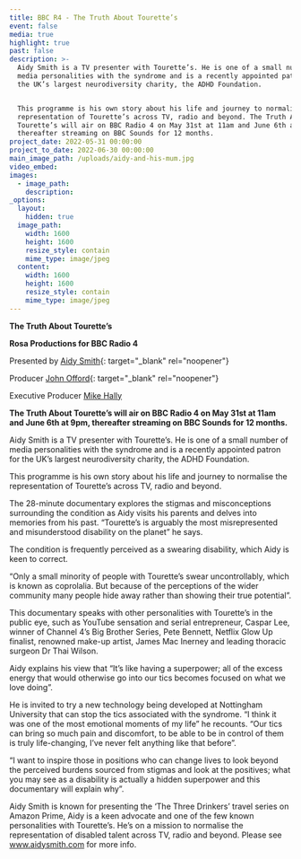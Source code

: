```yaml
---
title: BBC R4 - The Truth About Tourette’s
event: false
media: true
highlight: true
past: false
description: >-
  Aidy Smith is a TV presenter with Tourette’s. He is one of a small number of
  media personalities with the syndrome and is a recently appointed patron for
  the UK’s largest neurodiversity charity, the ADHD Foundation.


  This programme is his own story about his life and journey to normalise the
  representation of Tourette’s across TV, radio and beyond. The Truth About
  Tourette’s will air on BBC Radio 4 on May 31st at 11am and June 6th at 9pm,
  thereafter streaming on BBC Sounds for 12 months.
project_date: 2022-05-31 00:00:00
project_to_date: 2022-06-30 00:00:00
main_image_path: /uploads/aidy-and-his-mum.jpg
video_embed:
images:
  - image_path:
    description:
_options:
  layout:
    hidden: true
  image_path:
    width: 1600
    height: 1600
    resize_style: contain
    mime_type: image/jpeg
  content:
    width: 1600
    height: 1600
    resize_style: contain
    mime_type: image/jpeg
---
```


**The Truth About Tourette’s**

**Rosa Productions for BBC Radio 4**

Presented by&nbsp;[Aidy Smith](https://www.aidysmith.com/){: target="_blank" rel="noopener"}

Producer [John Offord](https://www.linkedin.com/in/john-offord-8350031a?originalSubdomain=uk){: target="_blank" rel="noopener"}

Executive Producer [Mike Hally](www.mikehally.com)

**The Truth About Tourette’s will air on BBC Radio 4 on May 31st at 11am and June 6th at 9pm, thereafter streaming on BBC Sounds for 12 months.**

Aidy Smith is a TV presenter with Tourette’s. He is one of a small number of media personalities with the syndrome and is a recently appointed patron for the UK’s largest neurodiversity charity, the ADHD Foundation.

This programme is his own story about his life and journey to normalise the representation of Tourette’s across TV, radio and beyond.

The 28-minute documentary explores the stigmas and misconceptions surrounding the condition as Aidy visits his parents and delves into memories from his past. “Tourette’s is arguably the most misrepresented and misunderstood disability on the planet” he says.

The condition is frequently perceived as a swearing disability, which Aidy is keen to correct.

“Only a small minority of people with Tourette’s swear uncontrollably, which is known as coprolalia. But because of the perceptions of the wider community many people hide away rather than showing their true potential”.

This documentary speaks with other personalities with Tourette’s in the public eye, such as YouTube sensation and serial entrepreneur, Caspar Lee, winner of Channel 4’s Big Brother Series, Pete Bennett, Netflix Glow Up finalist, renowned make-up artist, James Mac Inerney and leading thoracic surgeon Dr Thai Wilson.

Aidy explains his view that “It’s like having a superpower; all of the excess energy that would otherwise go into our tics becomes focused on what we love doing”.

He is invited to try a new technology being developed at Nottingham University that can stop the tics associated with the syndrome. “I think it was one of the most emotional moments of my life” he recounts. “Our tics can bring so much pain and discomfort, to be able to be in control of them is truly life-changing, I’ve never felt anything like that before”.

“I want to inspire those in positions who can change lives to look beyond the perceived burdens sourced from stigmas and look at the positives; what you may see as a disability is actually a hidden superpower and this documentary will explain why”.

Aidy Smith is known for presenting the ‘The Three Drinkers’ travel series on Amazon Prime, Aidy is a keen advocate and one of the few known personalities with Tourette’s. He’s on a mission to normalise the representation of disabled talent across TV, radio and beyond. Please see www.aidysmith.com for more info.
